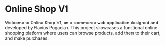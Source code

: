# Online Shop V1

Welcome to Online Shop V1, an e-commerce web application designed and developed by Flavius Pogacian. This project showcases a functional online shopping platform where users can browse products, add them to their cart, and make purchases.
